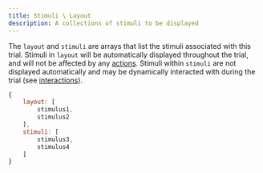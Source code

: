 ```yaml
---
title: Stimuli \ Layout
description: A collections of stimuli to be displayed
---
```


The `layout` and `stimuli` are arrays that list the stimuli associated with this trial. 
Stimuli in `layout` will be automatically displayed throughout the trial, and will not be affected by any [actions](../actions).
Stimuli within `stimuli` are not displayed automatically and may be dynamically interacted with during the trial (see [interactions](../actions)).

```javascript
{
    layout: [
        stimulus1,
        stimulus2
    ],
    stimuli: [
        stimulus3,
        stimulus4
    ]
}
```
